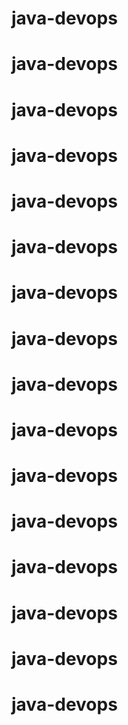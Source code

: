 # java-devops
# java-devops
# java-devops
# java-devops
# java-devops
# java-devops
# java-devops
# java-devops
# java-devops
# java-devops
# java-devops
# java-devops
# java-devops
# java-devops
# java-devops
# java-devops
